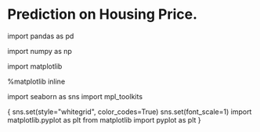 # Prediction on Housing Price. 

import pandas as pd

import numpy as np

import matplotlib

%matplotlib inline

import seaborn as sns
import mpl_toolkits


{ sns.set(style="whitegrid", color_codes=True)
sns.set(font_scale=1)
import matplotlib.pyplot as plt
from matplotlib import pyplot as plt } 

